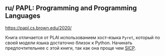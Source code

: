 ## ru/ PAPL: Programming and Programming Languages

https://papl.cs.brown.edu/2020/

Книга отличается от PLAI использованием хост-языка `Pyret`, который по своей
модели языка достаточно близок к Python. Начинать предпочтительнее с этой книги,
так как она проще чем [SICP](md_doc_ru_SICP.html).

